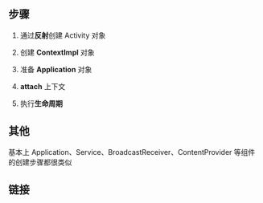 ## 步骤
1. 通过**反射**创建 Activity 对象

2. 创建 **ContextImpl** 对象
3. 准备 **Application** 对象
4. **attach** 上下文
5. 执行**生命周期**

## 其他
基本上 Application、Service、BroadcastReceiver、ContentProvider 等组件的创建步骤都很类似


## 链接